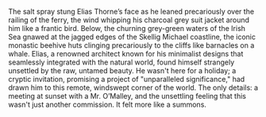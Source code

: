 The salt spray stung Elias Thorne’s face as he leaned precariously over the railing of the ferry, the wind whipping his charcoal grey suit jacket around him like a frantic bird.  Below, the churning grey-green waters of the Irish Sea gnawed at the jagged edges of the Skellig Michael coastline, the iconic monastic beehive huts clinging precariously to the cliffs like barnacles on a whale.  Elias, a renowned architect known for his minimalist designs that seamlessly integrated with the natural world, found himself strangely unsettled by the raw, untamed beauty.  He wasn't here for a holiday; a cryptic invitation, promising a project of "unparalleled significance," had drawn him to this remote, windswept corner of the world.  The only details: a meeting at sunset with a Mr. O’Malley, and the unsettling feeling that this wasn't just another commission.  It felt more like a summons.
